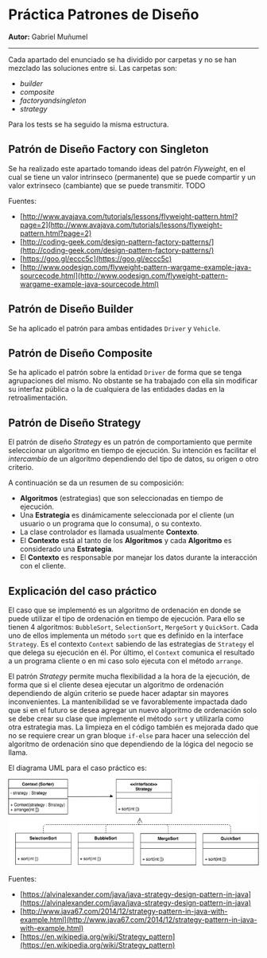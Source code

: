 # Práctica Patrones de Diseño

**Autor:** Gabriel Muñumel

---

Cada apartado del enunciado se ha dividido por carpetas y no se han mezclado las soluciones entre si. Las carpetas son:
* _builder_
* _composite_
* _factoryandsingleton_
* _strategy_

Para los tests se ha seguido la misma estructura.

## Patrón de Diseño Factory con Singleton

Se ha realizado este apartado tomando ideas del patrón _Flyweight_, en el cual se tiene un valor intrinseco
(permanente) que se puede compartir y un valor extrinseco (cambiante) que se puede transmitir. TODO

Fuentes: 
* [http://www.avajava.com/tutorials/lessons/flyweight-pattern.html?page=2](http://www.avajava.com/tutorials/lessons/flyweight-pattern.html?page=2)
* [http://coding-geek.com/design-pattern-factory-patterns/](http://coding-geek.com/design-pattern-factory-patterns/)
* [https://goo.gl/eccc5c](https://goo.gl/eccc5c)
* [http://www.oodesign.com/flyweight-pattern-wargame-example-java-sourcecode.html](http://www.oodesign.com/flyweight-pattern-wargame-example-java-sourcecode.html)

## Patrón de Diseño Builder

Se ha aplicado el patrón para ambas entidades `Driver` y `Vehicle`. 

## Patrón de Diseño Composite

Se ha aplicado el patrón sobre la entidad `Driver` de forma que se tenga agrupaciones del mismo. No obstante se ha
trabajado con ella sin modificar su interfaz pública o la de cualquiera de las entidades dadas en la retroalimentación. 


## Patrón de Diseño Strategy

El patrón de diseño _Strategy_ es un patrón de comportamiento que permite seleccionar un algoritmo 
en tiempo de ejecución. Su intención es facilitar el *intercambio* de un algoritmo dependiendo del tipo
de datos, su origen o otro criterio. 

A continuación se da un resumen de su composición:
* **Algoritmos** (estrategias) que son seleccionadas en tiempo de ejecución.
* Una **Estrategia** es dinámicamente seleccionada por el cliente (un usuario o 
un programa que lo consuma), o su contexto. 
* La clase controlador es llamada usualmente **Contexto**.
* El **Contexto** está al tanto de los **Algoritmos** y cada **Algoritmo** es considerado una **Estrategia**. 
* El **Contexto** es responsable por manejar los datos durante la interacción con el cliente.

## Explicación del caso práctico

El caso que se implementó es un algoritmo de ordenación en donde se puede utilizar el
tipo de ordenación en tiempo de ejecución. Para ello se tienen 4 algoritmos: `BubbleSort`, `SelectionSort`,
`MergeSort` y `QuickSort`. Cada uno de ellos implementa un método `sort` que es definido en la interface
`Strategy`. Es el contexto `Context` sabiendo de las estrategias de `Strategy` el que delega su ejecución en él. Por último, el `Context` comunica el resultado a un programa cliente o en mi caso solo ejecuta con el método `arrange`. 

El patrón _Strategy_ permite mucha flexibilidad a la hora de la ejecución, de forma que si el cliente desea
ejecutar un algoritmo de ordenación dependiendo de algún criterio se puede hacer adaptar sin mayores 
inconvenientes. La mantenibilidad se ve favorablemente impactada dado que si en el futuro se desea 
agregar un nuevo algoritmo de ordenación solo se debe crear su clase que implemente el método `sort` y 
utilizarla como otra estrategia mas. La limpieza en el código también es mejorada dado que no se requiere
crear un gran bloque `if-else` para hacer una selección del algoritmo de ordenación sino que dependiendo de 
la lógica del negocio se llama.   

El diagrama UML para el caso práctico es:

![alt text](strategy-uml.png "Patrón de Diseño Strategy")


Fuentes:
* [https://alvinalexander.com/java/java-strategy-design-pattern-in-java](https://alvinalexander.com/java/java-strategy-design-pattern-in-java)
* [http://www.java67.com/2014/12/strategy-pattern-in-java-with-example.html](http://www.java67.com/2014/12/strategy-pattern-in-java-with-example.html)
* [https://en.wikipedia.org/wiki/Strategy_pattern](https://en.wikipedia.org/wiki/Strategy_pattern)




